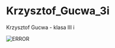 # Krzysztof_Gucwa_3i
Krzysztof Gucwa - klasa III i

![ERROR](https://neosmart.net/wiki/wp-content/uploads/sites/5/2014/06/0x000000D1.png)
